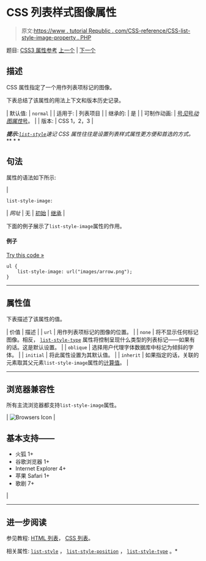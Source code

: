 # CSS 列表样式图像属性

> 原文:[https://www . tutorial Republic . com/CSS-reference/CSS-list-style-image-property . PHP](https://www.tutorialrepublic.com/css-reference/css-list-style-image-property.php)

题目: [CSS3 属性参考](css3-properties.php) [上一个](css-list-style-property.php) | [下一个](css-list-style-position-property.php)

## 描述

CSS 属性指定了一个用作列表项标记的图像。

下表总结了该属性的用法上下文和版本历史记录。

| 默认值: | `normal` |
| 适用于: | 列表项目 |
| 继承的: | 是 |
| 可制作动画: | [号*见*号*动图属性*号](css-animatable-properties.php)。 |
| 版本: | CSS 1，2，3 |

 ***提示:**[`list-style`](css-list-style-property.php)速记 CSS 属性往往是设置列表样式属性更方便和首选的方式。*  ** * *

## 句法

属性的语法如下所示:

| 

```
list-style-image: 
```

 | *网址* &#124; 无 &#124; [初始](../definitions.php#initial) &#124; [继承](../definitions.php#inherit) |

下面的例子展示了`list-style-image`属性的作用。

#### 例子

[Try this code »](../codelab.php?topic=css&file=list-style-image-property "Try this code using online Editor")

```
ul {
    list-style-image: url("images/arrow.png");
}
```

* * *

## 属性值

下表描述了该属性的值。

| 价值 | 描述 |
| `url` | 用作列表项标记的图像的位置。 |
| `none` | 将不显示任何标记图像。相反， [`list-style-type`](css-list-style-type-property.php) 属性将控制呈现什么类型的列表标记——如果有的话。这是默认设置。 |
| `oblique` | 选择用户代理字体数据库中标记为倾斜的字体。 |
| `initial` | 将此属性设置为其默认值。 |
| `inherit` | 如果指定的话，关联的元素取其父元素`list-style-image`属性的[计算值](../definitions.php#computed-value)。 |

* * *

## 浏览器兼容性

所有主流浏览器都支持`list-style-image`属性。

| ![Browsers Icon](../Images/e9331123c77668c1832e541c2fca1002.png) | 

## 基本支持——

*   火狐 1+
*   谷歌浏览器 1+
*   Internet Explorer 4+
*   苹果 Safari 1+
*   歌剧 7+

 |

* * *

## 进一步阅读

参见教程: [HTML 列表](../html-tutorial/html-lists.php)， [CSS 列表](../css-tutorial/css-lists.php)。

相关属性: [`list-style`](css-list-style-property.php) ， [`list-style-position`](css-list-style-position-property.php) ， [`list-style-type`](css-list-style-type-property.php) 。*